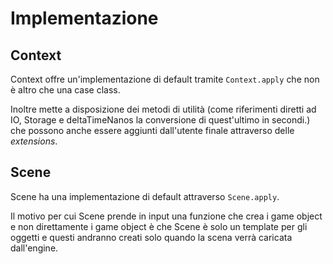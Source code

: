 # Implementazione

## Context
Context offre un'implementazione di default tramite `Context.apply` che non è altro che una case class.

Inoltre mette a disposizione dei metodi di utilità (come riferimenti diretti ad IO, Storage e deltaTimeNanos la conversione di quest'ultimo in secondi.) che possono anche essere aggiunti dall'utente finale attraverso delle *extensions*.

## Scene
Scene ha una implementazione di default attraverso `Scene.apply`.

Il motivo per cui Scene prende in input una funzione che crea i game object e non direttamente i game object è che Scene è solo un template per gli oggetti e questi andranno creati solo quando la scena verrà caricata dall'engine.
